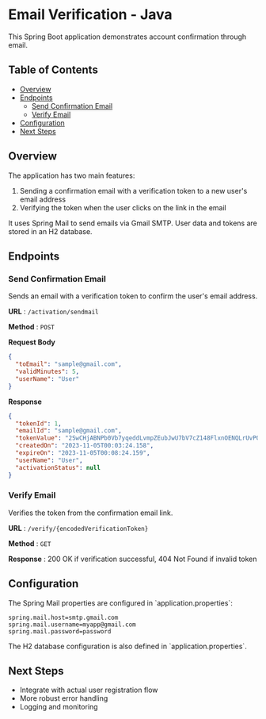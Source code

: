 # Email Verification - Java

This Spring Boot application demonstrates account confirmation through email.

## Table of Contents

- [Overview](#overview)
- [Endpoints](#endpoints)
  - [Send Confirmation Email](#send-confirmation-email)
  - [Verify Email](#verify-email)
- [Configuration](#configuration) 
- [Next Steps](#next-steps)

## Overview

The application has two main features:

1. Sending a confirmation email with a verification token to a new user's email address
2. Verifying the token when the user clicks on the link in the email

It uses Spring Mail to send emails via Gmail SMTP. User data and tokens are stored in an H2 database.

## Endpoints

### Send Confirmation Email

Sends an email with a verification token to confirm the user's email address. 

**URL** : `/activation/sendmail`

**Method** : `POST`

**Request Body**

```json
{
  "toEmail": "sample@gmail.com",
  "validMinutes": 5,
  "userName": "User"  
}
```

**Response**

```json
{
  "tokenId": 1,
  "emailId": "sample@gmail.com",
  "tokenValue": "2SwCHjABNPb0Vb7yqeddLvmpZEubJwU7bV7cZ148FlxnOENQLrUvPOLLap22AxpvpIO68oL5PqibvHuG2zlpBXU3ILjuTAXjP07VJqBxjHRjp41huTdJg9PO",
  "createdOn": "2023-11-05T00:03:24.158",
  "expireOn": "2023-11-05T00:08:24.159",
  "userName": "User",
  "activationStatus": null
}  
```

### Verify Email

Verifies the token from the confirmation email link.

**URL** : `/verify/{encodedVerificationToken}`

**Method** : `GET` 

**Response** : 200 OK if verification successful, 404 Not Found if invalid token

## Configuration

The Spring Mail properties are configured in \`application.properties\`:

```properties
spring.mail.host=smtp.gmail.com
spring.mail.username=myapp@gmail.com
spring.mail.password=password
```

The H2 database configuration is also defined in \`application.properties\`.

  
## Next Steps 

- Integrate with actual user registration flow
- More robust error handling
- Logging and monitoring
```
